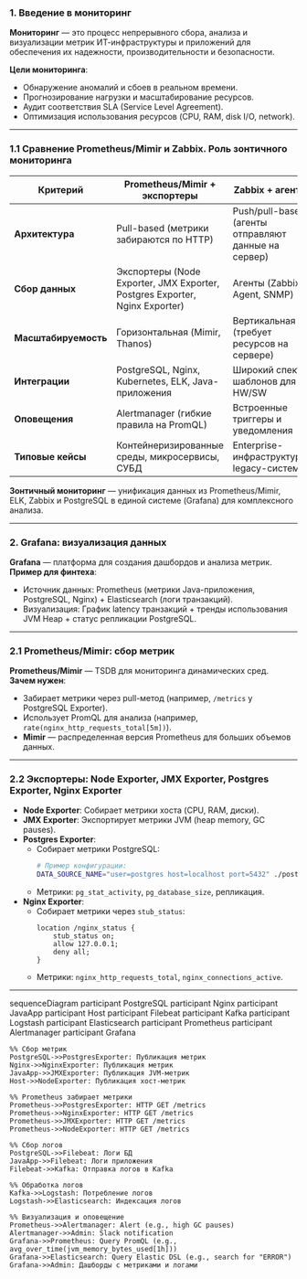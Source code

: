 ### 1. Введение в мониторинг
**Мониторинг** — это процесс непрерывного сбора, анализа и визуализации метрик ИТ-инфраструктуры и приложений для обеспечения их надежности, производительности и безопасности.  

**Цели мониторинга**:  
- Обнаружение аномалий и сбоев в реальном времени.  
- Прогнозирование нагрузки и масштабирование ресурсов.  
- Аудит соответствия SLA (Service Level Agreement).  
- Оптимизация использования ресурсов (CPU, RAM, disk I/O, network).  

---

### 1.1 Сравнение Prometheus/Mimir и Zabbix. Роль зонтичного мониторинга

| **Критерий**          | **Prometheus/Mimir + экспортеры**                    | **Zabbix + агенты**                                  |
|------------------------|------------------------------------------------------|-----------------------------------------------------|
| **Архитектура**        | Pull-based (метрики забираются по HTTP)             | Push/pull-based (агенты отправляют данные на сервер)|
| **Сбор данных**        | Экспортеры (Node Exporter, JMX Exporter, Postgres Exporter, Nginx Exporter) | Агенты (Zabbix Agent, SNMP)                         |
| **Масштабируемость**   | Горизонтальная (Mimir, Thanos)                       | Вертикальная (требует ресурсов на сервере)          |
| **Интеграции**         | PostgreSQL, Nginx, Kubernetes, ELK, Java-приложения  | Широкий спектр шаблонов для HW/SW                   |
| **Оповещения**         | Alertmanager (гибкие правила на PromQL)              | Встроенные триггеры и уведомления                   |
| **Типовые кейсы**      | Контейнеризированные среды, микросервисы, СУБД       | Enterprise-инфраструктура, legacy-системы           |

**Зонтичный мониторинг** — унификация данных из Prometheus/Mimir, ELK, Zabbix и PostgreSQL в единой системе (Grafana) для комплексного анализа.

---

### 2. Grafana: визуализация данных
**Grafana** — платформа для создания дашбордов и анализа метрик.  
**Пример для финтеха**:  
- Источник данных: Prometheus (метрики Java-приложения, PostgreSQL, Nginx) + Elasticsearch (логи транзакций).  
- Визуализация: График latency транзакций + тренды использования JVM Heap + статус репликации PostgreSQL.  

---

### 2.1 Prometheus/Mimir: сбор метрик
**Prometheus/Mimir** — TSDB для мониторинга динамических сред.  
**Зачем нужен**:  
- Забирает метрики через pull-метод (например, `/metrics` у PostgreSQL Exporter).  
- Использует PromQL для анализа (например, `rate(nginx_http_requests_total[5m])`).  
- **Mimir** — распределенная версия Prometheus для больших объемов данных.  

---

### 2.2 Экспортеры: Node Exporter, JMX Exporter, Postgres Exporter, Nginx Exporter
- **Node Exporter**: Собирает метрики хоста (CPU, RAM, диски).  
- **JMX Exporter**: Экспортирует метрики JVM (heap memory, GC pauses).  
- **Postgres Exporter**:  
  - Собирает метрики PostgreSQL:  
    ```bash
    # Пример конфигурации:
    DATA_SOURCE_NAME="user=postgres host=localhost port=5432" ./postgres_exporter
    ```
  - Метрики: `pg_stat_activity`, `pg_database_size`, репликация.  
- **Nginx Exporter**:  
  - Собирает метрики через `stub_status`:  
    ```nginx
    location /nginx_status {
        stub_status on;
        allow 127.0.0.1;
        deny all;
    }
    ```
  - Метрики: `nginx_http_requests_total`, `nginx_connections_active`.  

---





sequenceDiagram
    participant PostgreSQL
    participant Nginx
    participant JavaApp
    participant Host
    participant Filebeat
    participant Kafka
    participant Logstash
    participant Elasticsearch
    participant Prometheus
    participant Alertmanager
    participant Grafana

    %% Сбор метрик
    PostgreSQL->>PostgresExporter: Публикация метрик
    Nginx->>NginxExporter: Публикация метрик
    JavaApp->>JMXExporter: Публикация JVM-метрик
    Host->>NodeExporter: Публикация хост-метрик

    %% Prometheus забирает метрики
    Prometheus->>PostgresExporter: HTTP GET /metrics
    Prometheus->>NginxExporter: HTTP GET /metrics
    Prometheus->>JMXExporter: HTTP GET /metrics
    Prometheus->>NodeExporter: HTTP GET /metrics

    %% Сбор логов
    PostgreSQL->>Filebeat: Логи БД
    JavaApp->>Filebeat: Логи приложения
    Filebeat->>Kafka: Отправка логов в Kafka

    %% Обработка логов
    Kafka->>Logstash: Потребление логов
    Logstash->>Elasticsearch: Индексация логов

    %% Визуализация и оповещение
    Prometheus->>Alertmanager: Alert (e.g., high GC pauses)
    Alertmanager->>Admin: Slack notification
    Grafana->>Prometheus: Query PromQL (e.g., avg_over_time(jvm_memory_bytes_used[1h]))
    Grafana->>Elasticsearch: Query Elastic DSL (e.g., search for "ERROR")
    Grafana->>Admin: Дашборды с метриками и логами

